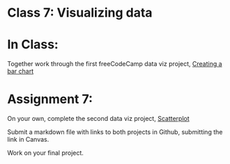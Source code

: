 # Class 7: Visualizing data

# In Class:
Together work through the first freeCodeCamp data viz project, [Creating a bar chart](https://www.freecodecamp.org/learn/data-visualization/data-visualization-projects/visualize-data-with-a-bar-chart)

# Assignment 7: 
On your own, complete the second data viz project, [Scatterplot](https://www.freecodecamp.org/learn/data-visualization/data-visualization-projects/visualize-data-with-a-scatterplot-graph)

Submit a markdown file with links to both projects in Github, submitting the link in Canvas.

Work on your final project.


